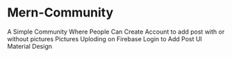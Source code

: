 # Mern-Community
A Simple Community Where People Can Create Account to add post with or without pictures
Pictures Uploding on Firebase
Login to Add Post
UI Material Design
